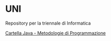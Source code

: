 # UNI
Repository per la triennale di Informatica 

[Cartella Java - Metodologie di Programmazione](https://github.com/ajhxia/UNI/tree/main/Esercizi%20-%20Metodologie%20di%20Programmazione)
